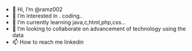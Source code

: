 - 👋 Hi, I’m @ramz002
- 👀 I’m interested in . coding..
- 🌱 I’m currently learning java,c,html,php,css...
- 💞️ I’m looking to collaborate on advancement of technology using the data
- 📫 How to reach me linkedin

<!---
ramz002/ramz002 is a ✨ special ✨ repository because its `README.md` (this file) appears on your GitHub profile.
You can click the Preview link to take a look at your changes.
--->
